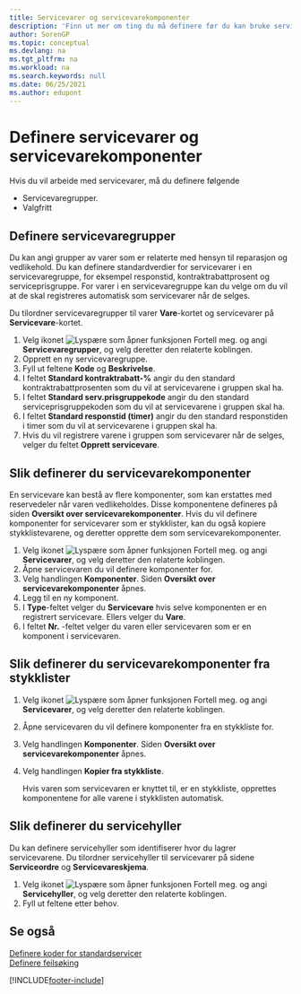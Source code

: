 ```yaml
---
title: Servicevarer og servicevarekomponenter
description: 'Finn ut mer om ting du må definere før du kan bruke servicevarer, inkludert standardverdier som responstid og serviceprisgruppe.'
author: SorenGP
ms.topic: conceptual
ms.devlang: na
ms.tgt_pltfrm: na
ms.workload: na
ms.search.keywords: null
ms.date: 06/25/2021
ms.author: edupont
---
```

# <a name="set-up-service-items-and-service-item-components"></a><a name="set-up-service-items-and-service-item-components"></a><a name="set-up-service-items-and-service-item-components"></a>Definere servicevarer og servicevarekomponenter
Hvis du vil arbeide med servicevarer, må du definere følgende

* Servicevaregrupper.
* Valgfritt

## <a name="to-set-up-service-item-groups"></a><a name="to-set-up-service-item-groups"></a><a name="to-set-up-service-item-groups"></a>Definere servicevaregrupper
Du kan angi grupper av varer som er relaterte med hensyn til reparasjon og vedlikehold. Du kan definere standardverdier for servicevarer i en servicevaregruppe, for eksempel responstid, kontraktrabattprosent og serviceprisgruppe. For varer i en servicevaregruppe kan du velge om du vil at de skal registreres automatisk som servicevarer når de selges.  

Du tilordner servicevaregrupper til varer **Vare**-kortet og servicevarer på **Servicevare**-kortet.  

1. Velg ikonet ![Lyspære som åpner funksjonen Fortell meg.](media/ui-search/search_small.png "Fortell hva du vil gjøre") og angi **Servicevaregrupper**, og velg deretter den relaterte koblingen.  
2. Opprett en ny servicevaregruppe.  
3. Fyll ut feltene **Kode** og **Beskrivelse**.  
4. I feltet **Standard kontraktrabatt-%** angir du den standard kontraktrabattprosenten som du vil at servicevarene i gruppen skal ha.  
5. I feltet **Standard serv.prisgruppekode** angir du den standard serviceprisgruppekoden som du vil at servicevarene i gruppen skal ha.  
6. I feltet **Standard responstid (timer)** angir du den standard responstiden i timer som du vil at servicevarene i gruppen skal ha.  
7. Hvis du vil registrere varene i gruppen som servicevarer når de selges, velger du feltet **Opprett servicevare**.  

## <a name="to-set-up-service-item-components"></a><a name="to-set-up-service-item-components"></a><a name="to-set-up-service-item-components"></a>Slik definerer du servicevarekomponenter
En servicevare kan bestå av flere komponenter, som kan erstattes med reservedeler når varen vedlikeholdes. Disse komponentene defineres på siden **Oversikt over servicevarekomponenter**. Hvis du vil definere komponenter for servicevarer som er stykklister, kan du også kopiere stykklistevarene, og deretter opprette dem som servicevarekomponenter.

1. Velg ikonet ![Lyspære som åpner funksjonen Fortell meg.](media/ui-search/search_small.png "Fortell hva du vil gjøre") og angi **Servicevarer**, og velg deretter den relaterte koblingen.
2. Åpne servicevaren du vil definere komponenter for.  
3. Velg handlingen **Komponenter**. Siden **Oversikt over servicevarekomponenter** åpnes.  
4. Legg til en ny komponent.  
5. I **Type**-feltet velger du **Servicevare** hvis selve komponenten er en registrert servicevare. Ellers velger du **Vare**.  
6. I feltet **Nr.** -feltet velger du varen eller servicevaren som er en komponent i servicevaren.  

## <a name="to-set-up-service-item-components-from-a-bom"></a><a name="to-set-up-service-item-components-from-a-bom"></a><a name="to-set-up-service-item-components-from-a-bom"></a>Slik definerer du servicevarekomponenter fra stykklister
1.  Velg ikonet ![Lyspære som åpner funksjonen Fortell meg.](media/ui-search/search_small.png "Fortell hva du vil gjøre") og angi **Servicevarer**, og velg deretter den relaterte koblingen.  
2. Åpne servicevaren du vil definere komponenter fra en stykkliste for.  
3. Velg handlingen **Komponenter**. Siden **Oversikt over servicevarekomponenter** åpnes.  
4. Velg handlingen **Kopier fra stykkliste**.  

    Hvis varen som servicevaren er knyttet til, er en stykkliste, opprettes komponentene for alle varene i stykklisten automatisk.  

## <a name="to-set-up-a-service-shelf"></a><a name="to-set-up-a-service-shelf"></a><a name="to-set-up-a-service-shelf"></a>Slik definerer du servicehyller
Du kan definere servicehyller som identifiserer hvor du lagrer servicevarene. Du tilordner servicehyller til servicevarer på sidene **Serviceordre** og **Servicevareskjema**.  

1. Velg ikonet ![Lyspære som åpner funksjonen Fortell meg.](media/ui-search/search_small.png "Fortell hva du vil gjøre") og angi **Servicehyller**, og velg deretter den relaterte koblingen.
2. Fyll ut feltene etter behov.

## <a name="see-also"></a><a name="see-also"></a><a name="see-also"></a>Se også
[Definere koder for standardservicer](service-how-setup-service-coding.md)   
[Definere feilsøking](service-how-setup-troubleshooting.md)


[!INCLUDE[footer-include](includes/footer-banner.md)]
